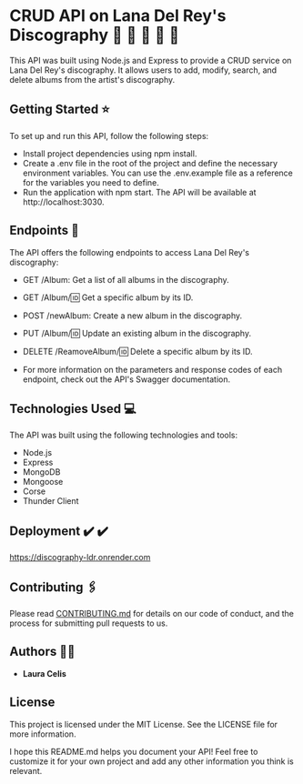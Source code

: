 # CRUD API on Lana Del Rey's Discography :kiss: :heart_decoration: :cherries: :lipstick: :high_heel:

This API was built using Node.js and Express to provide a CRUD service on Lana Del Rey's discography. It allows users to add, modify, search, and delete albums from the artist's discography.

## Getting Started :star:

To set up and run this API, follow the following steps:

* Install project dependencies using npm install.
* Create a .env file in the root of the project and define the necessary environment variables. You can use the .env.example file as a reference for the variables you need to define.
* Run the application with npm start. The API will be available at http://localhost:3030.



## Endpoints :round_pushpin:

The API offers the following endpoints to access Lana Del Rey's discography:

* GET /Album: Get a list of all albums in the discography.
* GET /Album/:id: Get a specific album by its ID.
* POST /newAlbum: Create a new album in the discography.
* PUT /Album/:id: Update an existing album in the discography.
* DELETE /ReamoveAlbum/:id: Delete a specific album by its ID.

* For more information on the parameters and response codes of each endpoint, check out the API's Swagger documentation.



## Technologies Used :computer: 

The API was built using the following technologies and tools:

* Node.js
* Express
* MongoDB
* Mongoose
* Corse
* Thunder Client


## Deployment ✔️	:heavy_check_mark:

https://discography-ldr.onrender.com



## Contributing 	:paperclips:

Please read [CONTRIBUTING.md](CONTRIBUTING.md) for details on our code
of conduct, and the process for submitting pull requests to us.



## Authors  :raising_hand_woman:

  - **Laura Celis** 



## License

This project is licensed under the MIT License. See the LICENSE file for more information.

I hope this README.md helps you document your API! Feel free to customize it for your own project and add any other information you think is relevant.

